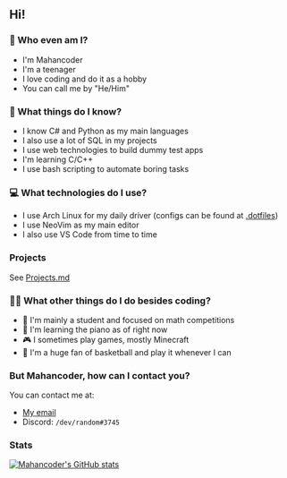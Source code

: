 ## Hi!

### 🧑 Who even am I?

* I'm Mahancoder
* I'm a teenager
* I love coding and do it as a hobby
* You can call me by "He/Him"

### 📖 What things do I know?
* I know C# and Python as my main languages
* I also use a lot of SQL in my projects
* I use web technologies to build dummy test apps
* I'm learning C/C++
* I use bash scripting to automate boring tasks

### 💻 What technologies do I use?
* I use Arch Linux for my daily driver (configs can be found at [.dotfiles](https://github.com/mahancoder/dotfiles))
* I use NeoVim as my main editor
* I also use VS Code from time to time

### Projects
See [Projects.md](Projects.md)

### 🧍‍♂️ What other things do I do besides coding?
* 🏫 I'm mainly a student and focused on math competitions
* 🎹 I'm learning the piano as of right now
* 🎮 I sometimes play games, mostly Minecraft
* 🏀 I'm a huge fan of basketball and play it whenever I can

### But Mahancoder, how can I contact you?
You can contact me at:
* [My email](mailto:mahan.lameie87@gmail.com)
* Discord: `/dev/random#3745`

### Stats
[![Mahancoder's GitHub stats](https://github-readme-stats.vercel.app/api?username=mahancoder&count_private=true&show_icons=true&theme=material-palenight)](https://github.com/mahancoder)
